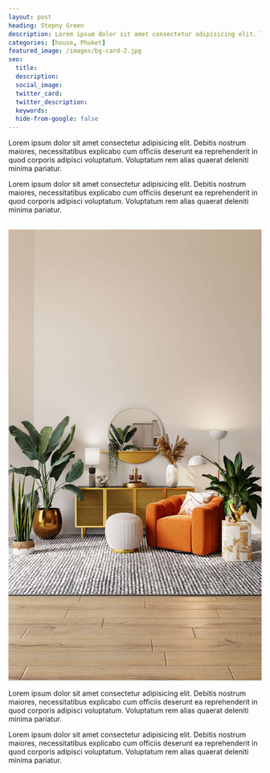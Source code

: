 ```yaml
---
layout: post
heading: Stepny Green
description: Lorem ipsum dolor sit amet consectetur adipisicing elit. Tempora magnam numquam eveniet expedita provident.
categories: [house, Phuket]
featured_image: /images/bg-card-2.jpg   
seo:
  title:
  description:
  social_image:
  twitter_card:
  twitter_description:
  keywords:
  hide-from-google: false  
---
```


Lorem ipsum dolor sit amet consectetur adipisicing elit. Debitis nostrum maiores, necessitatibus explicabo cum officiis deserunt ea reprehenderit in quod corporis adipisci voluptatum. Voluptatum rem alias quaerat deleniti minima pariatur.

Lorem ipsum dolor sit amet consectetur adipisicing elit. Debitis nostrum maiores, necessitatibus explicabo cum officiis deserunt ea reprehenderit in quod corporis adipisci voluptatum. Voluptatum rem alias quaerat deleniti minima pariatur.

<img data-src="/images/bg-card-2.jpg" class="one-half-image lazy"> <img src="/images/bg-card-1.jpg" class="one-half-image ">

Lorem ipsum dolor sit amet consectetur adipisicing elit. Debitis nostrum maiores, necessitatibus explicabo cum officiis deserunt ea reprehenderit in quod corporis adipisci voluptatum. Voluptatum rem alias quaerat deleniti minima pariatur.

Lorem ipsum dolor sit amet consectetur adipisicing elit. Debitis nostrum maiores, necessitatibus explicabo cum officiis deserunt ea reprehenderit in quod corporis adipisci voluptatum. Voluptatum rem alias quaerat deleniti minima pariatur.